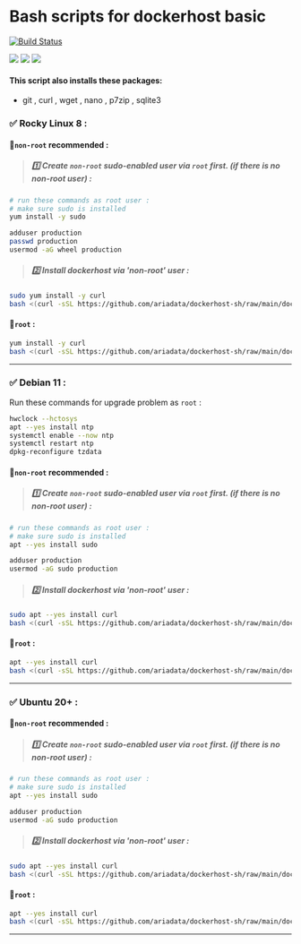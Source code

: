 # Bash scripts for dockerhost basic
[![Build Status](https://files.ariadata.co/file/ariadata_logo.png)](https://ariadata.co)

![](https://img.shields.io/github/stars/ariadata/dockerhost-sh.svg)
![](https://img.shields.io/github/watchers/ariadata/dockerhost-sh.svg)
![](https://img.shields.io/github/forks/ariadata/dockerhost-sh.svg)

#### This script also installs these packages:
* git , curl , wget , nano , p7zip , sqlite3

### ✅ Rocky Linux 8 :
#### 🔷`non-root` recommended :
 > ##### 1️⃣ Create `non-root` sudo-enabled user via `root` first. (if there is no non-root user) :
```sh
# run these commands as root user :
# make sure sudo is installed
yum install -y sudo

adduser production
passwd production
usermod -aG wheel production
```
 > ##### 2️⃣ Install dockerhost via 'non-root' user :
```sh
sudo yum install -y curl
bash <(curl -sSL https://github.com/ariadata/dockerhost-sh/raw/main/dockerhost-basic-rocky-8-non-root.sh)
```
#### 🔷`root` :
```sh
yum install -y curl
bash <(curl -sSL https://github.com/ariadata/dockerhost-sh/raw/main/dockerhost-basic-rocky-8-root.sh)
```
---
### ✅ Debian 11 :
Run these commands for upgrade problem as `root` :
```sh
hwclock --hctosys
apt --yes install ntp
systemctl enable --now ntp
systemctl restart ntp
dpkg-reconfigure tzdata
```
#### 🔷`non-root` recommended :
 > ##### 1️⃣ Create `non-root` sudo-enabled user via `root` first. (if there is no non-root user) :
```sh
# run these commands as root user :
# make sure sudo is installed
apt --yes install sudo

adduser production
usermod -aG sudo production
```
 > ##### 2️⃣ Install dockerhost via 'non-root' user :
```sh
sudo apt --yes install curl
bash <(curl -sSL https://github.com/ariadata/dockerhost-sh/raw/main/dockerhost-basic-debian-11-non-root.sh)
```
#### 🔷`root` :
```sh
apt --yes install curl
bash <(curl -sSL https://github.com/ariadata/dockerhost-sh/raw/main/dockerhost-basic-debian-11-root.sh)
```
---
### ✅ Ubuntu 20+ :
#### 🔷`non-root` recommended :
 > ##### 1️⃣ Create `non-root` sudo-enabled user via `root` first. (if there is no non-root user) :
```sh
# run these commands as root user :
# make sure sudo is installed
apt --yes install sudo

adduser production
usermod -aG sudo production
```
 > ##### 2️⃣ Install dockerhost via 'non-root' user :
```sh
sudo apt --yes install curl
bash <(curl -sSL https://github.com/ariadata/dockerhost-sh/raw/main/dockerhost-basic-ubuntu-non-root.sh)
```
#### 🔷`root` :
```sh
apt --yes install curl
bash <(curl -sSL https://github.com/ariadata/dockerhost-sh/raw/main/dockerhost-basic-ubuntu-root.sh)
```
---

